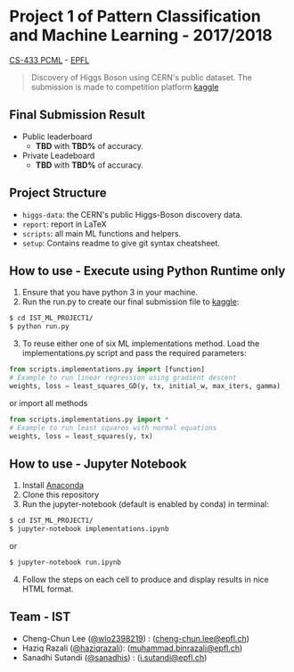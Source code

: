 # Project 1 of Pattern Classification and Machine Learning - 2017/2018

[CS-433 PCML](http://isa.epfl.ch/imoniteur_ISAP/!itffichecours.htm?ww_i_matiere=2217650315&ww_x_anneeAcad=2017-2018&ww_i_section=249847&ww_i_niveau=&ww_c_langue=en) - [EPFL](http://epfl.ch)

> Discovery of Higgs Boson using CERN's public dataset. The submission is made to competition platform [kaggle](https://www.kaggle.com/c/epfml-higgs)

## Final Submission Result

* Public leaderboard
  - **TBD** with **TBD%** of accuracy.
* Private Leadeboard
  - **TBD** with **TBD%** of accuracy.

## Project Structure

- `higgs-data`: the CERN's public Higgs-Boson discovery data.
- `report`: report in LaTeX
- `scripts`: all main ML functions and helpers.
- `setup`: Contains readme to give git syntax cheatsheet.

## How to use - Execute using Python Runtime only

1. Ensure that you have python 3 in your machine.
2. Run the run.py to create our final submission file to [kaggle](https://www.kaggle.com/c/epfml-higgs/leaderboard):

  ```bash
  $ cd IST_ML_PROJECT1/
  $ python run.py
  ```

3. To reuse either one of six ML implementations method. Load the implementations.py script and pass the required parameters:

  ```python
  from scripts.implementations.py import [function]
  # Example to run linear regression using gradient descent
  weights, loss = least_squares_GD(y, tx, initial_w, max_iters, gamma)
  ```

  or import all methods
  ```python
  from scripts.implementations.py import *
  # Example to run least squares with normal equations
  weights, loss = least_squares(y, tx)
  ```

## How to use - Jupyter Notebook

1. Install [Anaconda](https://www.continuum.io/downloads)
2. Clone this repository
3. Run the jupyter-notebook (default is enabled by conda) in terminal:

  ```bash
  $ cd IST_ML_PROJECT1/
  $ jupyter-notebook implementations.ipynb
  ```
  or
  ```bash
  $ jupyter-notebook run.ipynb
  ```

4. Follow the steps on each cell to produce and display results in nice HTML format.

## Team - IST

- Cheng-Chun Lee ([@wlo2398219](https://github.com/wlo2398219)) : (cheng-chun.lee@epfl.ch)
- Haziq Razali ([@haziqrazali](https://github.com/haziqrazali)): (muhammad.binrazali@epfl.ch)
- Sanadhi Sutandi ([@sanadhis](https://github.com/sanadhis)) : (i.sutandi@epfl.ch)
